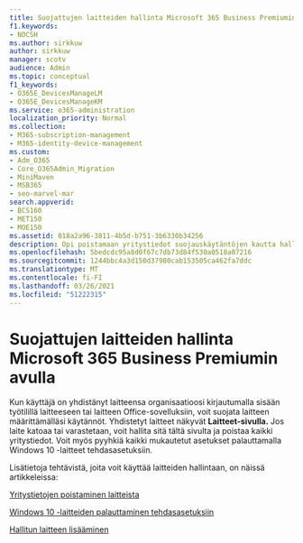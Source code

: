 ```yaml
---
title: Suojattujen laitteiden hallinta Microsoft 365 Business Premiumin avulla
f1.keywords:
- NOCSH
ms.author: sirkkuw
author: sirkkuw
manager: scotv
audience: Admin
ms.topic: conceptual
f1_keywords:
- O365E_DevicesManageLM
- O365E_DevicesManageKM
ms.service: o365-administration
localization_priority: Normal
ms.collection:
- M365-subscription-management
- M365-identity-device-management
ms.custom:
- Adm_O365
- Core_O365Admin_Migration
- MiniMaven
- MSB365
- seo-marvel-mar
search.appverid:
- BCS160
- MET150
- MOE150
ms.assetid: 018a2a96-3811-4b5d-b751-3b6330b34256
description: Opi poistamaan yritystiedot suojauskäytäntöjen kautta hallinnoiduista laitteista ja palauttamaan Windows 10 -laitteet tehdasasetuksiinsa.
ms.openlocfilehash: 5bedcdc95a8d0f67c7db73d84f530a0518a07216
ms.sourcegitcommit: 1244bbc4a3d150d37980cab153505ca462fa7ddc
ms.translationtype: MT
ms.contentlocale: fi-FI
ms.lasthandoff: 03/26/2021
ms.locfileid: "51222315"
---
```

# <a name="manage-protected-devices-with-microsoft-365-business-premium"></a>Suojattujen laitteiden hallinta Microsoft 365 Business Premiumin avulla

Kun käyttäjä on yhdistänyt laitteensa organisaatioosi kirjautumalla sisään työtilillä laitteeseen tai laitteen Office-sovelluksiin, voit suojata laitteen määrittämälläsi käytännöt. Yhdistetyt laitteet näkyvät **Laitteet-sivulla.** Jos laite katoaa tai varastetaan, voit hallita sitä tältä sivulta ja poistaa kaikki yritystiedot. Voit myös pyyhkiä kaikki mukautetut asetukset palauttamalla Windows 10 -laitteet tehdasasetuksiin. 

Lisätietoja tehtävistä, joita voit käyttää laitteiden hallintaan, on näissä artikkeleissa: 
  
[Yritystietojen poistaminen laitteista](remove-company-data.md)
  
[Windows 10 -laitteiden palauttaminen tehdasasetuksiin](reset-devices-to-factory-settings.md)

[Hallitun laitteen lisääminen](./app-protection-settings-for-android-and-ios.md)
